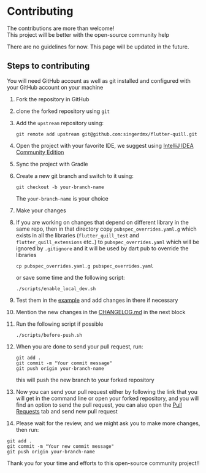 # Contributing

The contributions are more than welcome! <br>
This project will be better with the open-source community help

There are no guidelines for now.
This page will be updated in the future.

## Steps to contributing

You will need GitHub account as well as git installed and configured with your GitHub account on your machine

1. Fork the repository in GitHub
2. clone the forked repository using `git`
3. Add the `upstream` repository using:
    ```
    git remote add upstream git@github.com:singerdmx/flutter-quill.git
    ```
4. Open the project with your favorite IDE, we suggest using [IntelliJ IDEA Community Edition](https://www.jetbrains.com/idea/download/)
5. Sync the project with Gradle
6. Create a new git branch and switch to it using:
   
    ```
    git checkout -b your-branch-name
    ```
    The `your-branch-name` is your choice
7. Make your changes
8. If you are working on changes that depend on different library in the same repo, then in that directory copy `pubspec_overrides.yaml.g` which exists in all the libraries (`flutter_quill_test` and `flutter_quill_extensions` etc..)
to `pubspec_overrides.yaml` which will be ignored by `.gitignore` and it will be used by dart pub to override the libraries
    ```
    cp pubspec_overrides.yaml.g pubspec_overrides.yaml
    ```
    or save some time and the following script:
    ```
    ./scripts/enable_local_dev.sh
    ```
10. Test them in the [example](../example) and add changes in there if necessary
11. Mention the new changes in the [CHANGELOG.md](../CHANGELOG.md) in the next block
12. Run the following script if possible
    ```
    ./scripts/before-push.sh
    ```
13. When you are done to send your pull request, run:
    ```
    git add .
    git commit -m "Your commit message"
    git push origin your-branch-name
    ```
    this will push the new branch to your forked repository
14. Now you can send your pull request either by following the link that you will get in the command line or open your
forked repository, and you will find an option to send the pull request, you can also
open the [Pull Requests](https://github.com/singerdmx/flutter-quill) tab and send new pull request
1.  Please wait for the review, and we might ask you to make more changes, then run:
```
git add .
git commit -m "Your new commit message"
git push origin your-branch-name
```

Thank you for your time and efforts to this open-source community project!!